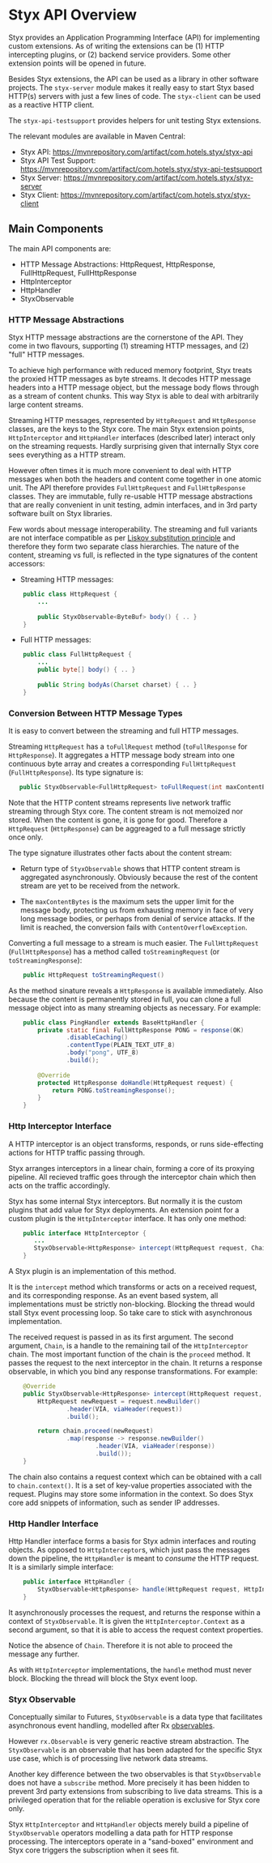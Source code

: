 
# Styx API Overview

Styx provides an Application Programming Interface (API) for implementing custom extensions.
As of writing the extensions can be (1) HTTP intercepting plugins, or (2) backend service 
providers. Some other extension points will be opened in future.

Besides Styx extensions, the API can be used as a library in other software projects. The
`styx-server` module makes it really easy to start Styx based HTTP(s) servers with just a 
few lines of code. The `styx-client` can be used as a reactive HTTP client.

The `styx-api-testsupport` provides helpers for unit testing Styx extensions.
 

The relevant modules are available in Maven Central:

  * Styx API: https://mvnrepository.com/artifact/com.hotels.styx/styx-api
  * Styx API Test Support: https://mvnrepository.com/artifact/com.hotels.styx/styx-api-testsupport
  * Styx Server: https://mvnrepository.com/artifact/com.hotels.styx/styx-server
  * Styx Client: https://mvnrepository.com/artifact/com.hotels.styx/styx-client
  
## Main Components

The main API components are:

   * HTTP Message Abstractions: HttpRequest, HttpResponse, FullHttpRequest, FullHttpResponse
   * HttpInterceptor
   * HttpHandler
   * StyxObservable
   
### HTTP Message Abstractions

Styx HTTP message abstractions are the cornerstone of the API. They come in two flavours, 
supporting (1) streaming HTTP messages, and (2) "full" HTTP messages.

To achieve high performance with reduced memory footprint, Styx treats the proxied 
HTTP messages as byte streams. It decodes HTTP message headers into a HTTP message object,
but the message body flows through as a stream of content chunks. This way Styx is
able to deal with arbitrarily large content streams.

Streaming HTTP messages, represented by `HttpRequest` and `HttpResponse` classes,
are the keys to the Styx core. The main Styx extension points, `HttpInterceptor` 
and `HttpHandler` interfaces (described later) interact only on the streaming requests. 
Hardly surprising  given that internally Styx core sees everything as a HTTP stream. 

However often times it is much more convenient to deal with HTTP messages when both
the headers and content come together in one atomic unit. The API therefore provides
`FullHttpRequest` and `FullHttpResponse` classes. They are immutable, fully re-usable
HTTP message abstractions that are really convenient in unit testing, admin interfaces,
and in 3rd party software built on Styx libraries.

Few words about message interoperability. The streaming and full variants are not 
interface compatible as per
[Liskov substitution principle](https://en.wikipedia.org/wiki/Liskov_substitution_principle) 
and therefore they form two separate class hierarchies. The nature of the content,
streaming vs full, is reflected in the type signatures of the content accessors:

* Streaming HTTP messages: 

```java
    public class HttpRequest { 
        ...
        
        public StyxObservable<ByteBuf> body() { .. }
    }
```

* Full HTTP messages:
   
```java
    public class FullHttpRequest { 
        ...       
        public byte[] body() { .. }
        
        public String bodyAs(Charset charset) { .. }        
    }
```

### Conversion Between HTTP Message Types
 
It is easy to convert between the streaming and full HTTP messages.  

Streaming `HttpRequest` has a `toFullRequest` method (`toFullResponse` for `HttpResponse`).
It aggregates a HTTP message body stream into one continuous byte array and creates a 
corresponding `FullHttpRequest` (`FullHttpResponse`). Its type signature is:

```java
   public StyxObservable<FullHttpRequest> toFullRequest(int maxContentBytes);
```

Note that the HTTP content streams represents live network traffic streaming
through Styx core. The content stream is not memoized nor stored. 
When the content is gone, it is gone for good. 
Therefore a `HttpRequest` (`HttpResponse`) can be aggreaged to a full 
message strictly once only.

The type signature illustrates other facts about the content stream:

* Return type of `StyxObservable` shows that HTTP content stream is 
  aggregated asynchronously. Obviously because the rest of the content 
  stream are yet to be received from the network.

* The `maxContentBytes` is the maximum sets the upper limit for the message 
  body, protecting us from exhausting memory in face of very long message
  bodies, or perhaps from denial of service attacks. If the limit is reached,
  the conversion fails with `ContentOverflowException`. 

Converting a full message to a stream is much easier. The `FullHttpRequest` 
(`FullHttpResponse`) has a method called `toStreamingRequest` (or `toStreamingResponse`): 
```java
    public HttpRequest toStreamingRequest()
``` 

As the method sinature reveals a `HttpResponse` is available immediately.
Also because the content is permanently stored in full, you can clone a
full message object into as many streaming objects as necessary. For example:

```java
    public class PingHandler extends BaseHttpHandler {
        private static final FullHttpResponse PONG = response(OK)
                .disableCaching()
                .contentType(PLAIN_TEXT_UTF_8)
                .body("pong", UTF_8)
                .build();
        
        @Override
        protected HttpResponse doHandle(HttpRequest request) {
            return PONG.toStreamingResponse();
        }
    }   
```
 
### Http Interceptor Interface

A HTTP interceptor is an object transforms, responds, or runs side-effecting actions 
for HTTP traffic passing through. 

Styx arranges interceptors in a linear chain, forming a core of its proxying pipeline.
All recieved traffic goes through the interceptor chain which then acts on the traffic
accordingly.  
  
Styx has some internal Styx interceptors. But normally it is the custom plugins that
add value for Styx deployments. An extension point for a custom plugin is the 
`HttpInterceptor` interface. It has only one method:

```java
    public interface HttpInterceptor {
       ...
       StyxObservable<HttpResponse> intercept(HttpRequest request, Chain chain);
    }
```

A Styx plugin is an implementation of this method. 

It is the `intercept` method which transforms or acts on a received request, 
and its corresponding response. As an event based system, all implementations 
must be strictly non-blocking. Blocking the thread would stall Styx event processing 
loop. So take care to stick with asynchronous implementation.

The received request is passed in as its first argument. The second argument, `Chain`, is
a handle to the remaining tail of the `HttpInterceptor` chain. The most important
function of the chain is the `proceed` method. It passes the request to the
next interceptor in the chain. It returns a response observable, in which you
bind any response transformations. For example:


```java
    @Override
    public StyxObservable<HttpResponse> intercept(HttpRequest request, Chain chain) {
        HttpRequest newRequest = request.newBuilder()
                .header(VIA, viaHeader(request))
                .build();

        return chain.proceed(newRequest)
                .map(response -> response.newBuilder()
                        .header(VIA, viaHeader(response))
                        .build());
    }
```

The chain also contains a request context which can be obtained with a 
call to `chain.context()`. It is a set of key-value properties associated 
with the request. Plugins may store some information in the context. So does
Styx core add snippets of information, such as sender IP addresses. 

### Http Handler Interface

Http Handler interface forms a basis for Styx admin interfaces and routing objects. 
As opposed to `HttpInterceptor`s, which just pass the messages down the pipeline,
the `HttpHandler` is meant to *consume* the HTTP request. It is a similarly simple
interface:

```java
    public interface HttpHandler {
        StyxObservable<HttpResponse> handle(HttpRequest request, HttpInterceptor.Context context);
    }
```

It asynchronously processes the request, and returns the response within a context of 
`StyxObservable`. It is given the `HttpInterceptor.Context` as a second argument, so that it is able
to access the request context properties.

Notice the absence of `Chain`. Therefore it is not able to proceed the message any further.

As with `HttpInterceptor` implementations, the `handle` method must never block. Blocking the
thread will block the Styx event loop.  


### Styx Observable

Conceptually similar to Futures, `StyxObservable` is a data type that 
facilitates asynchronous event handling, modelled after Rx 
[observables](http://reactivex.io/documentation/observable.html).

However `rx.Observable` is very generic reactive stream abstraction. 
The `StyxObservable` is an observable that has been adapted 
for the specific Styx use case, which is of processing live network data 
streams. 

Another key difference between the two observables is that `StyxObservable`
does not have a `subscribe` method. More precisely it has been hidden 
to prevent 3rd party extensions from subscribing to live data streams. 
This is a privileged operation that for the reliable operation is exclusive 
for Styx core only.  

Styx `HttpInterceptor` and `HttpHandler` objects merely build a pipeline of 
`StyxObservable` operators modelling a data path for HTTP response processing. 
The interceptors operate in a  "sand-boxed" environment and Styx core 
triggers the subscription when it sees fit.  
